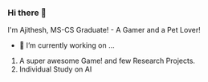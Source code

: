 ### Hi there 👋

I'm Ajithesh, MS-CS Graduate! - A Gamer and a Pet Lover!
<!--
**antiheroslayer/antiheroslayer** is a ✨ _special_ ✨ repository because its `README.md` (this file) appears on your GitHub profile.

Here are some ideas to get you started:

- 👯 I’m looking to collaborate on ...
- 🤔 I’m looking for help with ...
- 💬 Ask me about ...

- 😄 Pronouns: ...
- ⚡ Fun fact: ...
-->


- 🔭 I’m currently working on ...

1. A super awesome Game! and few Research Projects.
2. Individual Study on AI








